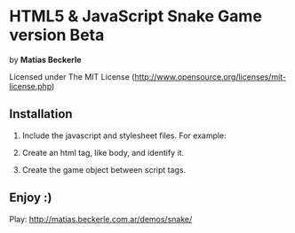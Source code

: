 # HTML5 & JavaScript Snake Game version Beta

by **Matias Beckerle**

Licensed under The MIT License (http://www.opensource.org/licenses/mit-license.php)

## Installation

1) Include the javascript and stylesheet files. For example:

    <link rel="stylesheet" href="css/main.css" type="text/css" />  
    <script src="js/snake.js"></script>

2) Create an html tag, like body, and identify it.

    <body id="body"></body>

3) Create the game object between script tags.

    <script type="text/javascript">
	var snake = new SnakeGame('body');
    </script>

## Enjoy :)

Play: http://matias.beckerle.com.ar/demos/snake/ 
